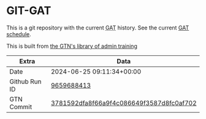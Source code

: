 # GIT-GAT

This is a git repository with the current <abbr title="Galaxy Admin Training">GAT</abbr> history. See the current [GAT schedule](https://gxy.io/gat).

This is built from [the GTN's library of admin training](https://training.galaxyproject.org/training-material/topics/admin/)

Extra | Data
--- | ---
Date | 2024-06-25 09:11:34+00:00
Github Run ID | [9659688413](https://github.com/galaxyproject/training-material/actions/runs/9659688413)
GTN Commit | [3781592dfa8f66a9f4c086649f3587d8fc0af702](https://github.com/galaxyproject/training-material/tree/3781592dfa8f66a9f4c086649f3587d8fc0af702)
